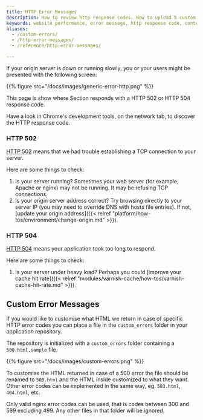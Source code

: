 ```yaml
---
title: HTTP Error Messages
description: How to review http response codes. How to upload a custom error page for your website with Section.
keywords: website performance, error message, http response code, content delivery network, CDN
aliases:
  - /custom-errors/
  - /http-error-messages/
  - /reference/http-error-messages/

---
```


If your origin server is down or running slowly, you or your users might be presented with the following screen:

{{% figure src="/docs/images/generic-error-http.png" %}}

This page is show where Section responds with a HTTP 502 or HTTP 504 response code.

Have a look in Chrome's development tools, on the network tab, to discover the HTTP response code.

### HTTP 502

[HTTP 502](https://en.wikipedia.org/wiki/List_of_HTTP_status_codes#502) means that we had trouble establishing a TCP connection to your server.

Here are some things to check:

1. Is your server running? Sometimes your web server (for example, Apache or nginx) may not be running. It may be refusing TCP connections.
1. Is your origin server address correct? Try browsing directly to your server IP (you may need to override DNS with hosts file entries). If not, [update your origin address]({{< relref "platform/how-tos/environment/change-origin.md" >}}).

### HTTP 504

[HTTP 504](https://en.wikipedia.org/wiki/List_of_HTTP_status_codes#504) means your application took too long to respond.

Here are some things to check:

1. Is your server under heavy load? Perhaps you could [improve your cache hit rate]({{< relref "modules/varnish-cache/how-tos/varnish-cache-hit-rate.md" >}}).

## Custom Error Messages

If you would like to customise what HTML we return in case of specific HTTP error codes you can place a file in the `custom_errors` folder in your application repository.

The repository is initialized with a `custom_errors` folder containing a `500.html.sample` file.

{{% figure src="/docs/images/custom-errors.png" %}}

To customise the HTML returned in case of a 500 error the file should be renamed to `500.html` and the HTML inside customized to what they want. Other error codes can be implemented in the same way, eg. `503.html`, `404.html`, etc.

Only valid nginx error codes can be used, that is codes between 300 and 599 excluding 499. Any other files in that folder will be ignored.
